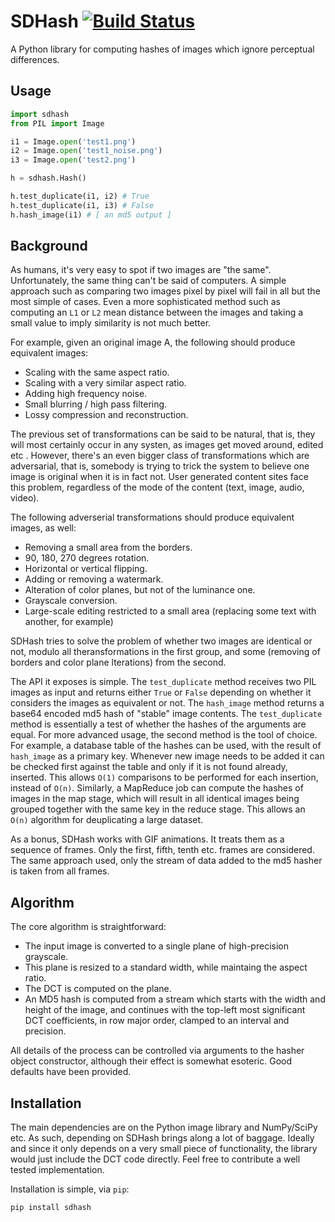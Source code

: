 # SDHash [![Build Status](https://travis-ci.org/horia141/sdhash.svg?branch=master)](https://travis-ci.org/horia141/sdhash)

A Python library for computing hashes of images which ignore perceptual differences.

## Usage

```python
import sdhash
from PIL import Image

i1 = Image.open('test1.png')
i2 = Image.open('test1_noise.png')
i3 = Image.open('test2.png')

h = sdhash.Hash()

h.test_duplicate(i1, i2) # True
h.test_duplicate(i1, i3) # False
h.hash_image(i1) # [ an md5 output ]
```

## Background

As humans, it's very easy to spot if two images are "the same". Unfortunately, the same
thing can't be said of computers. A simple approach such as comparing two images pixel
by pixel will fail in all but the most simple of cases. Even a more sophisticated method
such as computing an `L1` or `L2` mean distance between the images and taking a small
value to imply similarity is not much better.

For example, given an original image A, the following should produce equivalent images:
* Scaling with the same aspect ratio.
* Scaling with a very similar aspect ratio.
* Adding high frequency noise.
* Small blurring / high pass filtering.
* Lossy compression and reconstruction.

The previous set of transformations can be said to be natural, that is, they will most
certainly occur in any systen, as images get moved around, edited etc .
However, there's an even bigger class of transformations which are adversarial, that is,
somebody is trying to trick the system to believe one image is original when it is in
fact not. User generated content sites face this problem, regardless of the mode of the
content (text, image, audio, video).

The following adverserial transformations should produce equivalent images, as well:
* Removing a small area from the borders.
* 90, 180, 270 degrees rotation.
* Horizontal or vertical flipping.
* Adding or removing a watermark.
* Alteration of color planes, but not of the luminance one.
* Grayscale conversion.
* Large-scale editing restricted to a small area (replacing some text with another,
for example)

SDHash tries to solve the problem of whether two images are identical or not, modulo
all theransformations in the first group, and some (removing of borders and 
color plane lterations) from the second.

The API it exposes is simple. The `test_duplicate` method receives two PIL images as
input and returns either `True` or `False` depending on whether it considers the
images as equivalent or not. The `hash_image` method returns a base64 encoded md5
hash of "stable" image contents. The `test_duplicate` method is essentially a test
of whether the hashes of the arguments are equal. For more advanced usage, the second
method is the tool of choice. For example, a database table of the hashes can be used,
with the result of `hash_image` as a primary key. Whenever new image needs to be added it
can be checked first against the table and only if it is not found already, inserted.
This allows `O(1)` comparisons to be performed for each insertion, instead of `O(n)`.
Similarly, a MapReduce job can compute the hashes of images in the map stage, which will
result in all identical images being grouped together with the same key in the reduce
stage. This allows an `O(n)` algorithm for deuplicating a large dataset.

As a bonus, SDHash works with GIF animations. It treats them as a sequence of frames.
Only the first, fifth, tenth etc. frames are considered. The same approach used, only
the stream of data added to the md5 hasher is taken from all frames.

## Algorithm

The core algorithm is straightforward:
* The input image is converted to a single plane of high-precision grayscale.
* This plane is resized to a standard width, while maintaing the aspect ratio.
* The DCT is computed on the plane.
* An MD5 hash is computed from a stream which starts with the width and height of the
image, and continues with the top-left most significant DCT coefficients, in row major
order, clamped to an interval and precision.

All details of the process can be controlled via arguments to the hasher object
constructor, although their effect is somewhat esoteric. Good defaults have been
provided.

## Installation

The main dependencies are on the Python image library and NumPy/SciPy etc. As such,
depending on SDHash brings along a lot of baggage. Ideally and since it only depends
on a very small piece of functionality, the library would just include the DCT code
directly. Feel free to contribute a well tested implementation.

Installation is simple, via `pip`:

```bash
pip install sdhash
```
